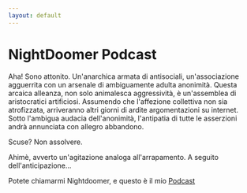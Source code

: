 ```yaml
---
layout: default
---
```

# NightDoomer Podcast

Aha! Sono attonito. Un'anarchica armata di antisociali, un'associazione agguerrita con un arsenale di ambiguamente adulta anonimità.
Questa arcaica alleanza, non solo animalesca aggressività, è un'assemblea di aristocratici artificiosi. Assumendo che l'affezione collettiva non sia atrofizzata, arriveranno altri giorni di ardite argomentazioni su internet. Sotto l'ambigua audacia dell'anonimità, l'antipatia di tutte le asserzioni andrà annunciata con allegro abbandono. 

Scuse? Non assolvere.

Ahimè, avverto un'agitazione analoga all'arrapamento. A seguito dell'anticipazione...

Potete chiamarmi Nightdoomer, e questo è il mio [Podcast](/notes "Notebook")
